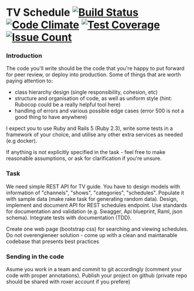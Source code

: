 TV Schedule [![Build Status](https://travis-ci.org/brapacz/cubiware.svg?branch=master)](https://travis-ci.org/brapacz/cubiware) [![Code Climate](https://codeclimate.com/github/brapacz/cubiware/badges/gpa.svg)](https://codeclimate.com/github/brapacz/cubiware) [![Test Coverage](https://codeclimate.com/github/brapacz/cubiware/badges/coverage.svg)](https://codeclimate.com/github/brapacz/cubiware/coverage) [![Issue Count](https://codeclimate.com/github/brapacz/cubiware/badges/issue_count.svg)](https://codeclimate.com/github/brapacz/cubiware)
================

### Introduction

The code you'll write should be the code that you're happy to put forward for peer review, or deploy into production.
Some of things that are worth paying attention to:

* class hierarchy design (single responsibility, cohesion, etc)
* structure and organisation of code, as well as uniform style (hint: Rubocop could be a really helpful tool here)
* handling of errors and various possible edge cases (error 500 is not a good thing to have anywhere)

I expect you to use  Ruby and Rails 5 (Ruby 2.3), write some tests in a framework of your choice, and utilise any other extra services as needed (e.g docker).

If anything is not explicitly specified in the task - feel free to make reasonable assumptions, or ask for clarification if you're unsure.


### Task

We need simple REST API for TV guide. You have to design models with information of "channels", "shows", "categories", "schedules".
Populate it with sample data (make rake task for generating random data).
Design, implement and document API for REST schedules endpoint. Use standards for documentation and validation (e.g. Swagger, Api blueprint, Raml, json schema).
Integrate tests with documentation (TDD).

Create one web page (bootstrap css) for searching and viewing schedules.
Do not overengieneer solution - come up with a clean and maintanable codebase that presents best practices

### Sending in the code

Asume you work in a team and commit to git accordingly (comment your code with proper annotations).
Publish your project on github (private repo should be shared with roxer account if you prefere)
